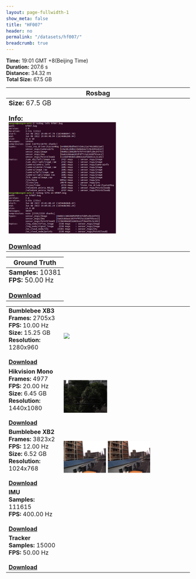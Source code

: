 ```yaml
---
layout: page-fullwidth-1
show_meta: false
title: "HF007"
header: no
permalink: "/datasets/hf007/"
breadcrumb: true
---
```

<b>Time:</b> 19:01 GMT +8(Beijing Time) <br>
<b>Duration:</b> 207.6 s<br>
<b>Distance:</b> 34.32 m<br>
<b>Total Size:</b> 67.5 GB<br>

<td>
 <table>
 <thead>
	<tr>
      <th><font size="4">Rosbag</font></th>
	</tr >
  </thead>
	<tr>
        <td width="90%">
            <font size="4">
                    <b>Size:</b> 67.5 GB<br>
                    <br>
                    <b>Info:</b><br>
                    <img src="/data_image/aerial_07/hf001_bag_info.png" width='60%'/><br>
                    <br>
                    <b><a href="https://rec.ustc.edu.cn/share/bc593ab0-9021-11ed-a7dc-b3f24c703635"><font size="4">Download</font></a></b>
            </font>
        </td>
    </tr>
</table>
</td>

<table>
 <thead>
	<tr>
      <th><font size="4">Ground Truth</font></th>
	</tr >
  </thead>
    <tr>
	    <td>
        <font size="4">
            <b>Samples:</b> 10381 <br>
            <b>FPS:</b> 50.00 Hz<br>
            <br>
            <b><a href="https://rec.ustc.edu.cn/share/24104ec0-931b-11ed-8a5e-f3bf392088f9">Download</a></b>
        </font>
        </td>
	</tr >
</table>

<table>
	<tr>
	    <td width="30%">
        <font size="3">
            <b>Bumblebee XB3</b><br>
            <b>Frames:</b> 2705x3<br>
            <b>FPS:</b> 10.00 Hz<br>
            <b>Size:</b> 15.25 GB<br>
            <b>Resolution:</b> 1280x960<br>
            <br>
            <b><a href="https://rec.ustc.edu.cn/share/c0493700-214d-11ed-97d1-6bda13bf1e4c">Download</a></b>
        </font>
        </td>
        <td>
            <a href="https://rec.ustc.edu.cn/share/c0493700-214d-11ed-97d1-6bda13bf1e4c">
                <img src="/data_image/aerial_07/hf001_xb3.jpg" width='100%'/>
            </a>
        </td>
	</tr >
    <tr>
	    <td>
        <font size="3">
            <b>Hikvision Mono</b><br>
            <b>Frames:</b> 4977<br>
            <b>FPS:</b> 20.00 Hz<br>
            <b>Size:</b> 6.45 GB<br>
            <b>Resolution:</b> 1440x1080<br>
            <br>
            <b><a href="https://rec.ustc.edu.cn/share/7a412e40-214b-11ed-a3eb-4d1f9299897b">Download</a></b>
        </font>
        </td>
        <td>
            <a href="https://rec.ustc.edu.cn/share/7a412e40-214b-11ed-a3eb-4d1f9299897b">
                <img src="/data_image/aerial_07/hf001_hik_mono.png" width='35%'/>
            </a>
        </td>
	</tr >
	<tr>
	    <td>
        <font size="3">
            <b>Bumblebee XB2</b><br>
            <b>Frames:</b> 3823x2<br>
            <b>FPS:</b> 12.00 Hz<br>
            <b>Size:</b> 6.52 GB<br>
            <b>Resolution:</b> 1024x768<br>
            <br>
            <b><a href="https://rec.ustc.edu.cn/share/77f70410-214d-11ed-9b7d-a57190b67d09">Download</a></b>
        </font>
        </td>
        <td>
            <a href="https://rec.ustc.edu.cn/share/77f70410-214d-11ed-9b7d-a57190b67d09">
                <img src="/data_image/aerial_07/hf001_xb2.png" width='70%'/>
            </a>
        </td>
	</tr >
       <tr>
	    <td>
        <font size="3">
            <b>IMU</b><br>
            <b>Samples:</b> 111615 <br>
            <b>FPS:</b> 400.00 Hz<br>
            <br>
            <b><a href="https://rec.ustc.edu.cn/share/2c119640-1730-11ed-9e76-952aec53f34f">Download</a></b>
        </font>
        </td>
        <td>
            <a href="https://rec.ustc.edu.cn/share/2c119640-1730-11ed-9e76-952aec53f34f">
                <img src=" " width='70%'/>
            </a>
        </td>
	</tr >
    <tr>
	    <td>
        <font size="3">
            <b>Tracker</b><br>
            <b>Samples:</b> 15000 <br>
            <b>FPS:</b> 50.00 Hz<br>
            <br>
            <b><a href="https://rec.ustc.edu.cn/share/2c119640-1730-11ed-9e76-952aec53f34f">Download</a></b>
        </font>
        </td>
        <td>
            <a href="https://rec.ustc.edu.cn/share/2c119640-1730-11ed-9e76-952aec53f34f">
                <img src=" " width='70%'/>
            </a>
        </td>
	</tr >
</table>
